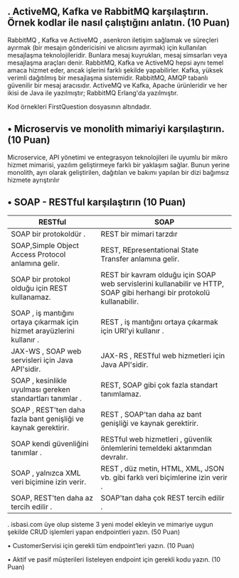 
. ActiveMQ, Kafka ve RabbitMQ karşılaştırın. Örnek kodlar ile nasıl çalıştığını anlatın. (10 Puan)
--------------------------------------------------------------------------

RabbitMQ , Kafka ve ActiveMQ , asenkron iletişim sağlamak ve süreçleri ayırmak (bir mesajın göndericisini ve alıcısını ayırmak) için kullanılan mesajlaşma teknolojileridir. Bunlara mesaj kuyrukları, mesaj simsarları veya mesajlaşma araçları denir. RabbitMQ, Kafka ve ActiveMQ hepsi aynı temel amaca hizmet eder, ancak işlerini farklı şekilde yapabilirler. Kafka, yüksek verimli dağıtılmış bir mesajlaşma sistemidir. RabbitMQ, AMQP tabanlı güvenilir bir mesaj aracısıdır. ActiveMQ ve Kafka, Apache ürünleridir ve her ikisi de Java ile yazılmıştır; RabbitMQ Erlang'da yazılmıştır.

Kod örnekleri FirstQuestion dosyasının altındadır.


• Microservis ve monolith mimariyi karşılaştırın.(10 Puan)
------------------------------------------------------------------------------
Microservice, API yönetimi ve entegrasyon teknolojileri ile uyumlu bir mikro hizmet mimarisi, yazılım geliştirmeye farklı bir yaklaşım sağlar.
Bunun yerine monolith, ayrı olarak geliştirilen, dağıtılan ve bakımı yapılan bir dizi bağımsız hizmete ayrıştırılır

• SOAP - RESTful karşılaştırın (10 Puan)
----------------------------------------------------------------------
| RESTful                                                                 | SOAP                                                                                                                   |
|-------------------------------------------------------------------------|------------------------------------------------------------------------------------------------------------------------|
| SOAP bir protokoldür .                                                  | REST bir mimari tarzdır                                                                                                |
| SOAP,Simple Object Access Protocol anlamına gelir.                      | REST, REpresentational State Transfer anlamına gelir.                                                                  |
| SOAP bir protokol olduğu için REST kullanamaz.                          | REST bir kavram olduğu için SOAP web servislerini kullanabilir ve HTTP, SOAP gibi herhangi bir protokolü kullanabilir. |
| SOAP , iş mantığını ortaya çıkarmak için hizmet arayüzlerini kullanır . | REST , iş mantığını ortaya çıkarmak için URI'yi kullanır .                                                             |
| JAX-WS , SOAP web servisleri için Java API'sidir.                       | JAX-RS , RESTful web hizmetleri için Java API'sidir.                                                                   |
| SOAP , kesinlikle uyulması gereken standartları tanımlar .              | REST, SOAP gibi çok fazla standart tanımlamaz.                                                                         |
| SOAP , REST'ten daha fazla bant genişliği ve kaynak gerektirir.         | REST , SOAP'tan daha az bant genişliği ve kaynak gerektirir.                                                           |
| SOAP kendi güvenliğini tanımlar .                                       | RESTful web hizmetleri , güvenlik önlemlerini temeldeki aktarımdan devralır.                                           |
| SOAP , yalnızca XML veri biçimine izin verir.                           | REST , düz metin, HTML, XML, JSON vb. gibi farklı veri biçimlerine izin verir .                                        |
| SOAP, REST'ten daha az tercih edilir .                                  | SOAP'tan daha çok REST tercih edilir .                                                                                 |

. isbasi.com üye olup sisteme 3 yeni model ekleyin ve mimariye uygun şekilde
CRUD işlemleri yapan endpointleri yazın. (50 Puan)

• CustomerServisi için gerekli tüm endpoint’leri yazın. (10 Puan)

• Aktif ve pasif müşterileri listeleyen endpoint için gerekli kodu yazın. (10 Puan)
